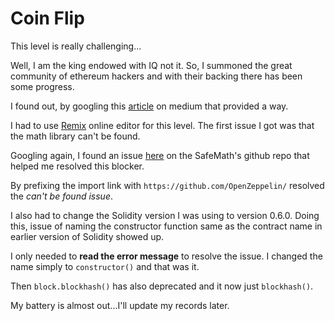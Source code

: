 # Coin Flip

This level is really challenging...

Well, I am the king endowed with IQ not it. So, I summoned the great community of ethereum hackers and with their backing there has been some progress.

I found out, by googling this [article](https://medium.com/@nicolezhu/ethernaut-lvl-3-walkthrough-how-to-abuse-psuedo-randomness-in-smart-contracts-4cc06bb82570) on medium that provided a way.

I had to use [Remix](remix.ethereum.org) online editor for this level. The first issue I got was that the math library can't be found.

Googling again, I found an issue [here](https://github.com/OpenZeppelin/openzeppelin-contracts/issues/1824) on the SafeMath's github repo that helped me resolved this blocker.

By prefixing the import link with ```https://github.com/OpenZeppelin/``` resolved the _can't be found issue_.


I also had to change the Solidity version I was using to version 0.6.0. Doing this, issue of naming the constructor function same as the contract name in earlier version of Solidity showed up.

I only needed to **read the error message** to resolve the issue. I changed the name simply to ```constructor()``` and that was it.

Then ```block.blockhash()``` has also deprecated and it now just ```blockhash()```.

My battery is almost out...I'll update my records later.
